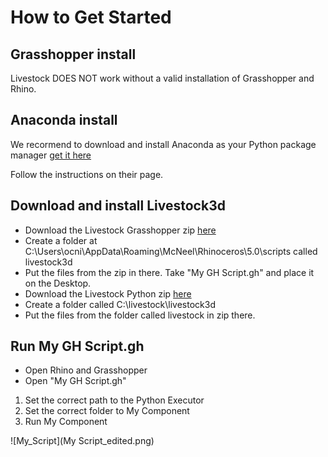 # How to Get Started

## Grasshopper install
Livestock DOES NOT work without a valid installation of Grasshopper and Rhino.

## Anaconda install
We recormend to download and install Anaconda as your Python package manager
[get it here](https://www.anaconda.com/download/)

Follow the instructions on their page.


## Download and install Livestock3d

* Download the Livestock Grasshopper zip [here](https://github.com/livestock3d/livestock_grasshopper/archive/master.zip)
* Create a folder at C:\Users\ocni\AppData\Roaming\McNeel\Rhinoceros\5.0\scripts called livestock3d
* Put the files from the zip in there. Take "My GH Script.gh" and place it on the Desktop.
* Download the Livestock Python zip [here](https://github.com/livestock3d/livestock/archive/master.zip) 
* Create a folder called C:\livestock\livestock3d
* Put the files from the folder called livestock in zip there.


## Run My GH Script.gh
* Open Rhino and Grasshopper
* Open "My GH Script.gh"

1. Set the correct path to the Python Executor
2. Set the correct folder to My Component
3. Run My Component

![My_Script](My Script_edited.png)